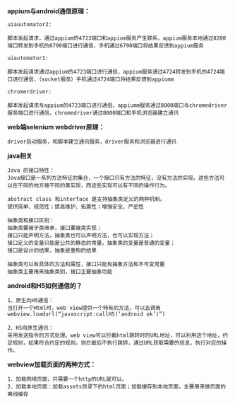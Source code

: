 **appium与android通信原理：**

    uiauutomator2:

    脚本发起请求，通过appium的4723端口和appium服务产生联系，appium服务本地通过8200端口转发到手机的6790端口进行通信，手机通过6790端口将结果反馈到appium服务

    uiautomator1:

    脚本发起请求通过appium的4723端口进行通信，appium服务通过4724转发到手机的4724端口进行通信，（socket服务）手机通过4724端口将结果反馈到appiumm

    chromerdriver:

    脚本发起请求与appium的4723端口进行通信，appiumm服务通过8000端口与chromedriver服务端口进行通信，chromedriver通过8000端口和手机浏览器建立通讯


**web端selenium  webdriver原理：**

    driver启动服务，和脚本建立通讯服务，driver服务和浏览器进行通讯


**java相关**

    Java 的接口特性：
    Java接口是一系列方法特征的集合，一个接口只有方法的特征，没有方法的实现。这些方法可以在不同的地方被不同的类实现，而这些实现可以有不同的操作行为。

    abstract class 和interface 是支持抽象类定义的两种机制。
    提供简单、规范性；提高维护、拓展性；增强安全、严密性

    抽象类和接口区别：
    抽象类要被子类继承，接口要被类实现；
    接口只能声明方法，抽象类也可以声明方法，也可以实现方法；
    接口定义的变量只能是公共的静态的常量，抽象类的变量是普通的变量；
    接口是设计的结果，抽象是重构的结果

    抽象类可以有具体的方法和属性，接口只能有抽象方法和不可变常量
    抽象类主要用来抽象类别，接口主要抽象功能

**android和H5如何通信的？**

    1、原生向H5通信：
    当打开一个Html时，web view提供一个特有的方法，可以去调用webview.loadurl(“javascript:callH5(‘android ok’)”)

    2、H5向原生通讯：
    采用发送指令的方式处理。web view可以拦截html跳转时的URL地址，可以利用这个地址，约定规则，如果符合约定的规则，则拦截后不执行跳转，通过URL获取需要的信息，执行对应的操作。

**webview加载页面的两种方式：**

    1、加载网络页面，只需要一个http的URL就可以。
    2、加载本地页面：加载assets目录下的html页面；加载缓存到本地页面，主要用来做页面的离线缓存

